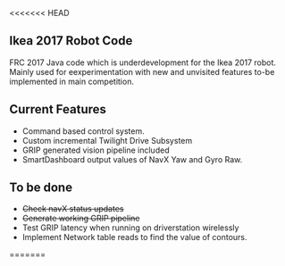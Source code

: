 <<<<<<< HEAD
## Ikea 2017 Robot Code

FRC 2017 Java code which is underdevelopment for the Ikea 2017 robot. Mainly used for eexperimentation with new and unvisited features to-be implemented in main competition. 

## Current Features

- Command based control system.
- Custom incremental Twilight Drive Subsystem
- GRIP generated vision pipeline included
- SmartDashboard output values of NavX Yaw and Gyro Raw.

## To be done

- ~~Check navX status updates~~
- ~~Generate working GRIP pipeline~~
- Test GRIP latency when running on driverstation wirelessly
- Implement Network table reads to find the value of contours.

=======
